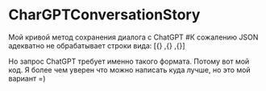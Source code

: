# CharGPTConversationStory

Мой кривой метод сохранения диалога с ChatGPT
#К сожалению JSON адекватно не обрабатывает строки вида: 
[{}
,{}
,{}]

Но запрос ChatGPT требует именно такого формата. Потому вот мой код. Я более чем уверен что можно написать куда лучше, но это мой вариант =)

